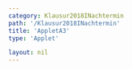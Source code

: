 ```yaml
---
category: Klausur2018INachtermin
path: '/Klausur2018INachtermin'
title: 'AppletA3'
type: 'Applet'

layout: nil
---
```

<link type="text/css" href="https://cdnjs.cloudflare.com/ajax/libs/jsxgraph/0.99.6/jsxgraph.css"><link rel="stylesheet" type="text/css" href="//cdnjs.cloudflare.com/ajax/libs/jsxgraph/0.99.7/jsxgraph.css" />
<div id="1e7c4657-9bfe-4760-98ec-967a085ad2c4" class="jxgbox" style="width:500px; height:500px">
<script type="text/javascript">
    (function() {
	var board = JXG.JSXGraph.initBoard('1e7c4657-9bfe-4760-98ec-967a085ad2c4', {
                boundingbox: [-8, 8, 8, -8],
                axis: false
                
            });
	var A = board.create('point', [-3,0], {fixed:true});
var B = board.create('point', [3,0], {fixed:true});

var Dcp= board.create('point', [-8,0], {visible:false})
var Dc= board.create('circle', [A,Dcp], {visible:false})
var D = board.create('glider', [-1,5,Dc], {color:'orange'})

var AB = board.create('line', [A,B], {straightFirst:false, straightLast:false})

var C = board.create('point', [function(){return -D.X()}, function(){return D.Y()}], {name:'C'})
var DC = board.create('line', [D,C], {straightFirst:false, straightLast:false})

var AD = board.create('line', [A,D], {straightFirst:false, straightLast:false})

var CB = board.create('line', [C,B], {straightFirst:false, straightLast:false})

var phi = board.create('angle', [B,A,D], {radius:2, name:'phi'});
board.create('text', [3,7,function(){return 'phi = '+Math.round(phi.Value()*180/Math.PI)}], {fontsize: 18, fixed:true})
board.create('text', [-3,-3,'M I 2018 NT A 3'], {fontsize: 18, fixed:true});
board.create('text', [3,5,function(){return 'A = '+Math.round(100*((((D.X()*-1)+C.X())+6)/2)*D.Y())/100+' FE'}], {fontsize: 18, fixed:true})
})()
  </script>
  </div>
